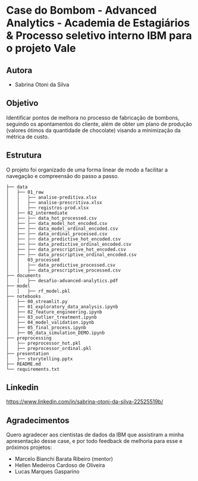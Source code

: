 # Case do Bombom - Advanced Analytics - Academia de Estagiários & Processo seletivo interno IBM para o projeto Vale

## Autora

- Sabrina Otoni da Silva

## Objetivo
Identificar pontos de melhora no processo de fabricação de bombons, seguindo os apontamentos do cliente, além de obter um plano de produção (valores ótimos da quantidade de chocolate) visando a minimização da métrica de custo. 

## Estrutura
O projeto foi organizado de uma forma linear de modo a facilitar a navegação e compreensão do passo a passo.
```
├── data
│   ├── 01_raw
│   │   ├── analise-preditiva.xlsx
│   │   ├── analise-prescritiva.xlsx
│   │   ├── registros-prod.xlsx
│   ├── 02_intermediate
│   ├── ├── data_hot_processed.csv
│   ├── ├── data_model_hot_encoded.csv
│   ├── ├── data_model_ordinal_encoded.csv
│   ├── ├── data_ordinal_processed.csv
│   ├── ├── data_predictive_hot_encoded.csv
│   ├── ├── data_predictive_ordinal_encoded.csv
│   ├── ├── data_prescriptive_hot_encoded.csv
│   ├── ├── data_prescriptive_ordinal_encoded.csv
│   │   03_processed
│   │   ├── data_predictive_processed.csv
│   │   ├── data_prescriptive_processed.csv
├── documents
│   │   ├── desafio-advanced-analytics.pdf
├── model
│   │   ├── rf_model.pkl
├── notebooks
│   ├── 00_streamlit.py
│   ├── 01_exploratory_data_analysis.ipynb
│   ├── 02_feature_engineering.ipynb
│   ├── 03_outlier_treatment.ipynb
│   ├── 04_model_validation.ipynb
│   ├── 05_final_process.ipynb
│   ├── 06_data_simulation_DEMO.ipynb
├── preprocessing
│   ├── preprocessor_hot.pkl
│   ├── preprocessor_ordinal.pkl
├── presentation
│   ├── storytelling.pptx
├── README.md
└── requirements.txt
```
## Linkedin
https://www.linkedin.com/in/sabrina-otoni-da-silva-22525519b/

## Agradecimentos
Quero agradecer aos cientistas de dados da IBM que assistiram a minha apresentação desse case, e por todo feedback de melhoria para esse e próximos projetos:
- Marcelo Bianchi Barata Ribeiro (mentor)
- Hellen Medeiros Cardoso de Oliveira
- Lucas Marques Gasparino
